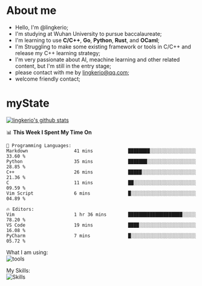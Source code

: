 # About me

- Hello, I'm @lingkerio; 
- I'm studying at Wuhan University to pursue baccalaureate;
- I'm learning to use **C/C++**, **Go**, **Python**, **Rust**, and **OCaml**;
- I'm Struggling to make some existing framework or tools in C/C++ and release my C++ learning strategy;
- I'm very passionate about AI, meachine learning and other related content, but I'm still in the entry stage;
- please contact with me by lingkerio@qq.com;
- welcome friendly contact;


# myState
[![lingkerio's github stats](https://github-readme-stats.vercel.app/api?username=lingkerio&count_private=true&show_icons=true&theme=radical "![lingkerio's github stats")](https://github.com/anuraghazra/github-readme-stats)

<!--[![Top Langs](https://github-readme-stats.vercel.app/api/top-langs/?username=lingkerio&layout=compact)](https://github.com/anuraghazra/github-readme-stats)-->

<!--START_SECTION:waka-->
📊 **This Week I Spent My Time On** 

```text
💬 Programming Languages: 
Markdown                 41 mins             ████████░░░░░░░░░░░░░░░░░   33.60 % 
Python                   35 mins             ███████░░░░░░░░░░░░░░░░░░   28.85 % 
C++                      26 mins             █████░░░░░░░░░░░░░░░░░░░░   21.36 % 
C                        11 mins             ██░░░░░░░░░░░░░░░░░░░░░░░   09.59 % 
Vim Script               6 mins              █░░░░░░░░░░░░░░░░░░░░░░░░   04.89 % 

🔥 Editors: 
Vim                      1 hr 36 mins        ████████████████████░░░░░   78.20 % 
VS Code                  19 mins             ████░░░░░░░░░░░░░░░░░░░░░   16.08 % 
PyCharm                  7 mins              █░░░░░░░░░░░░░░░░░░░░░░░░   05.72 % 
```


<!--END_SECTION:waka-->

What I am using:  
![tools](https://skillicons.dev/icons?i=discord,twitter,gitlab,git,github,neovim,vim,md,matlab,stackoverflow,visualstudio,vscode)  


My Skills:  
![Skills](https://skillicons.dev/icons?i=bash,c,cpp,cmake,ocaml,docker,latex,go,html,v,codepen,java,linux,powershell,py,qt,regex,rust,php)  
